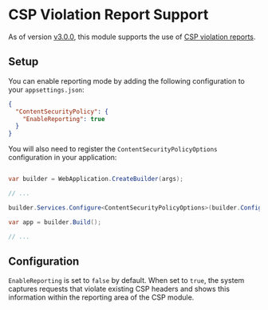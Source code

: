 ﻿# CSP Violation Report Support

As of version [v3.0.0](https://github.com/liamgold/xperience-community-csp-management/releases/tag/v3.0.0), this module supports the use of [CSP violation reports](https://developer.mozilla.org/en-US/docs/Web/HTTP/Headers/Content-Security-Policy/report-to).

## Setup

You can enable reporting mode by adding the following configuration to your `appsettings.json`:

```json
{
  "ContentSecurityPolicy": {
	"EnableReporting": true
  }
}
```

You will also need to register the `ContentSecurityPolicyOptions` configuration in your application:

```csharp

var builder = WebApplication.CreateBuilder(args);

// ...

builder.Services.Configure<ContentSecurityPolicyOptions>(builder.Configuration.GetSection("ContentSecurityPolicy"));

var app = builder.Build();

// ...
```

## Configuration

`EnableReporting` is set to `false` by default. When set to `true`, the system captures requests that violate existing CSP headers and shows this information within the reporting area of the CSP module.